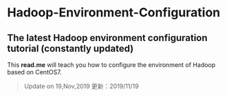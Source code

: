 # Hadoop-Environment-Configuration
The latest Hadoop environment configuration tutorial (constantly updated)  
-----
This **read.me** will teach you how to configure the environment of Hadoop based on CentOS7.
>Update on 19,Nov,2019    更新：2019/11/19

